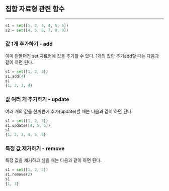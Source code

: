 ## 집합 자료형 관련 함수

---

```python
s1 = set([1, 2, 3, 4, 5, 6])
s2 = set([4, 5, 6, 7, 8, 9])
```

### **값 1개 추가하기 - add**

이미 만들어진 set 자료형에 값을 추가할 수 있다. 1개의 값만 추가add할 때는 다음과 같이 하면 된다.

```python
s1 = set([1, 2, 3])
s1.add(4)
s1
{1, 2, 3, 4}

```

### **값 여러 개 추가하기 - update**

여러 개의 값을 한꺼번에 추가(update)할 때는 다음과 같이 하면 된다.

```python
s1 = set([1, 2, 3])
s1.update([4, 5, 6])
s1
{1, 2, 3, 4, 5, 6}

```

### **특정 값 제거하기 - remove**

특정 값을 제거하고 싶을 때는 다음과 같이 하면 된다.

```python
s1 = set([1, 2, 3])
s1.remove(2)
s1
{1, 3}
```